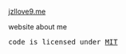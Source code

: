 [jzllove9.me](https://jzllove9.github.io/)

website about me

<samp>code is licensed under <a href='./LICENSE'>MIT</a>

